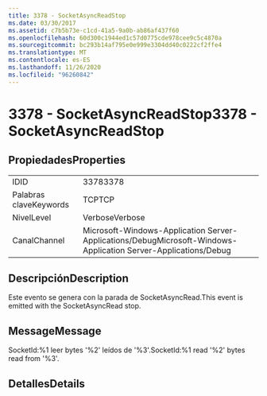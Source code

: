 ```yaml
---
title: 3378 - SocketAsyncReadStop
ms.date: 03/30/2017
ms.assetid: c7b5b73e-c1cd-41a5-9a0b-ab86af437f60
ms.openlocfilehash: 60d300c1944ed1c57d0775cde978cee9c5c4870a
ms.sourcegitcommit: bc293b14af795e0e999e3304dd40c0222cf2ffe4
ms.translationtype: MT
ms.contentlocale: es-ES
ms.lasthandoff: 11/26/2020
ms.locfileid: "96260842"
---
```

# <a name="3378---socketasyncreadstop"></a><span data-ttu-id="57f36-102">3378 - SocketAsyncReadStop</span><span class="sxs-lookup"><span data-stu-id="57f36-102">3378 - SocketAsyncReadStop</span></span>

## <a name="properties"></a><span data-ttu-id="57f36-103">Propiedades</span><span class="sxs-lookup"><span data-stu-id="57f36-103">Properties</span></span>  
  
|||  
|-|-|  
|<span data-ttu-id="57f36-104">ID</span><span class="sxs-lookup"><span data-stu-id="57f36-104">ID</span></span>|<span data-ttu-id="57f36-105">3378</span><span class="sxs-lookup"><span data-stu-id="57f36-105">3378</span></span>|  
|<span data-ttu-id="57f36-106">Palabras clave</span><span class="sxs-lookup"><span data-stu-id="57f36-106">Keywords</span></span>|<span data-ttu-id="57f36-107">TCP</span><span class="sxs-lookup"><span data-stu-id="57f36-107">TCP</span></span>|  
|<span data-ttu-id="57f36-108">Nivel</span><span class="sxs-lookup"><span data-stu-id="57f36-108">Level</span></span>|<span data-ttu-id="57f36-109">Verbose</span><span class="sxs-lookup"><span data-stu-id="57f36-109">Verbose</span></span>|  
|<span data-ttu-id="57f36-110">Canal</span><span class="sxs-lookup"><span data-stu-id="57f36-110">Channel</span></span>|<span data-ttu-id="57f36-111">Microsoft-Windows-Application Server-Applications/Debug</span><span class="sxs-lookup"><span data-stu-id="57f36-111">Microsoft-Windows-Application Server-Applications/Debug</span></span>|  
  
## <a name="description"></a><span data-ttu-id="57f36-112">Descripción</span><span class="sxs-lookup"><span data-stu-id="57f36-112">Description</span></span>  

 <span data-ttu-id="57f36-113">Este evento se genera con la parada de SocketAsyncRead.</span><span class="sxs-lookup"><span data-stu-id="57f36-113">This event is emitted with the SocketAsyncRead stop.</span></span>  
  
## <a name="message"></a><span data-ttu-id="57f36-114">Message</span><span class="sxs-lookup"><span data-stu-id="57f36-114">Message</span></span>  

 <span data-ttu-id="57f36-115">SocketId:%1 leer bytes '%2' leídos de '%3'.</span><span class="sxs-lookup"><span data-stu-id="57f36-115">SocketId:%1 read '%2' bytes read from '%3'.</span></span>  
  
## <a name="details"></a><span data-ttu-id="57f36-116">Detalles</span><span class="sxs-lookup"><span data-stu-id="57f36-116">Details</span></span>
